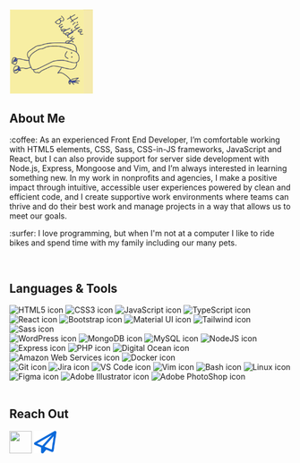 <img src="./hiyabuddypostit.jpg" width="150" height="auto" alt="Hiya, Buddy text with one-armed hot dog from the office." style="transform:rotate(90deg)"/>

## About Me
<p>:coffee: As an experienced Front End Developer, I’m comfortable working with HTML5 elements, CSS, Sass, CSS-in-JS frameworks, JavaScript and React, but I can also provide support for server side development with Node.js, Express, Mongoose and Vim, and I’m always interested in learning something new. In my work in nonprofits and agencies, I make a positive impact through intuitive, accessible user experiences powered by clean and efficient code, and I create supportive work environments where teams can thrive and do their best work and manage projects in a way that allows us to meet our goals.
</p>
<p>:surfer: I love programming, but when I'm not at a computer I like to ride bikes and spend time with my family including our many pets. </p>

<br />

## Languages & Tools
<div>
<img src="https://cdn.jsdelivr.net/gh/devicons/devicon/icons/html5/html5-original-wordmark.svg" alt="HTML5 icon" width="60" height="60"/>
<img src="https://cdn.jsdelivr.net/gh/devicons/devicon/icons/css3/css3-original-wordmark.svg" alt="CSS3 icon" width="60" height="60" />
<img src="https://cdn.jsdelivr.net/gh/devicons/devicon/icons/javascript/javascript-original.svg" alt="JavaScript icon" width="60" height="60" />
<img src="https://cdn.jsdelivr.net/gh/devicons/devicon/icons/typescript/typescript-original.svg" alt="TypeScript icon" width="60" height="60" />
<img src="https://cdn.jsdelivr.net/gh/devicons/devicon/icons/react/react-original.svg" alt="React icon" width="60" height="60"  />
<img src="https://cdn.jsdelivr.net/gh/devicons/devicon/icons/bootstrap/bootstrap-original.svg" alt="Bootstrap icon" width="60" height="60"   />
<img src="https://cdn.jsdelivr.net/gh/devicons/devicon/icons/materialui/materialui-original.svg" alt="Material UI icon" width="50" height="50" />
<img src="https://cdn.jsdelivr.net/gh/devicons/devicon/icons/tailwindcss/tailwindcss-plain.svg" alt="Tailwind icon" width="60" height="60" />
<img src="https://cdn.jsdelivr.net/gh/devicons/devicon/icons/sass/sass-original.svg" alt="Sass icon" width="60" height="60" />
<br />
<img src="https://cdn.jsdelivr.net/gh/devicons/devicon/icons/wordpress/wordpress-plain.svg" alt="WordPress icon" width="60" height="60" />
<img src="https://cdn.jsdelivr.net/gh/devicons/devicon/icons/mongodb/mongodb-original.svg" alt="MongoDB icon" width="60" height="60" />
<img src="https://cdn.jsdelivr.net/gh/devicons/devicon/icons/mysql/mysql-original.svg" alt="MySQL icon" width="60" height="60" />
<img src="https://cdn.jsdelivr.net/gh/devicons/devicon/icons/nodejs/nodejs-original.svg" alt="NodeJS icon" width="60" height="60" />
<img src="https://cdn.jsdelivr.net/gh/devicons/devicon/icons/express/express-original.svg" alt="Express icon" width="60" height="60" />
<img src="https://cdn.jsdelivr.net/gh/devicons/devicon/icons/php/php-original.svg" alt="PHP icon" width="60" height="60" />
<img src="https://cdn.jsdelivr.net/gh/devicons/devicon/icons/digitalocean/digitalocean-original.svg" alt="Digital Ocean icon" width="60" height="60" />
<img src="https://cdn.jsdelivr.net/gh/devicons/devicon/icons/amazonwebservices/amazonwebservices-original.svg" alt="Amazon Web Services icon" width="60" height="60" />
<img src="https://cdn.jsdelivr.net/gh/devicons/devicon/icons/docker/docker-original.svg" alt="Docker icon" width="60" height="60" />
<br />
<img src="https://cdn.jsdelivr.net/gh/devicons/devicon/icons/git/git-original.svg" alt="Git icon" width="60" height="60" />
<img src="https://cdn.jsdelivr.net/gh/devicons/devicon/icons/jira/jira-original.svg" alt="Jira icon" width="60" height="60" />
<img src="https://cdn.jsdelivr.net/gh/devicons/devicon/icons/vscode/vscode-original.svg" alt="VS Code icon" width="60" height="60" />
<img src="https://cdn.jsdelivr.net/gh/devicons/devicon/icons/vim/vim-original.svg" alt="Vim icon" width="60" height="60" />
<img src="https://cdn.jsdelivr.net/gh/devicons/devicon/icons/bash/bash-original.svg" alt="Bash icon" width="60" height="60" />
<img src="https://cdn.jsdelivr.net/gh/devicons/devicon/icons/linux/linux-original.svg" alt="Linux icon" width="60" height="60" />
<img src="https://cdn.jsdelivr.net/gh/devicons/devicon/icons/figma/figma-original.svg" alt="Figma icon" width="60" height="60" />
<img src="https://cdn.jsdelivr.net/gh/devicons/devicon/icons/illustrator/illustrator-plain.svg" alt="Adobe Illustrator icon" width="60" height="60" />
<img src="https://cdn.jsdelivr.net/gh/devicons/devicon/icons/photoshop/photoshop-plain.svg" alt="Adobe PhotoShop icon" width="60" height="60" />
</div>

<br />

## Reach Out
<a href="https://www.linkedin.com/in/caseyconlin/"><img src="https://cdn.jsdelivr.net/gh/devicons/devicon/icons/linkedin/linkedin-original.svg" width="40" height="40" /></a>
<a href="mailto:casey.conlin@gmail.com-"><img src="./email.svg" width="40" height="40" /></a>

          
<!--
**CaseyConlin/CaseyConlin** is a ✨ _special_ ✨ repository because its `README.md` (this file) appears on your GitHub profile.

Here are some ideas to get you started:

- 🔭 I’m currently working on ...
- 🌱 I’m currently learning ...
- 👯 I’m looking to collaborate on ...
- 🤔 I’m looking for help with ...
- 💬 Ask me about ...
- 📫 How to reach me: ...
- 😄 Pronouns: ...
- ⚡ Fun fact: ...
-->
